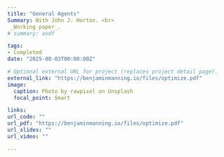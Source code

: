 ```yaml
---
title: "General Agents"
Summary: With John J. Horton. <br> 
 _Working paper_.
# summary: asdf

tags:
- Completed
date: "2025-08-03T00:00:00Z"

# Optional external URL for project (replaces project detail page).
external_link: "https://benjaminmanning.io/files/optimize.pdf"
image:
  caption: Photo by rawpixel on Unsplash
  focal_point: Smart

links:
url_code: ""
url_pdf: "https://benjaminmanning.io/files/optimize.pdf"
url_slides: ""
url_video: ""

---
```

